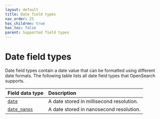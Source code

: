```yaml
---
layout: default
title: Date field types
nav_order: 25
has_children: true
has_toc: false
parent: Supported field types
---
```


# Date field types

Date field types contain a date value that can be formatted using different date formats. The following table lists all date field types that OpenSearch supports. 

Field data type | Description
:--- | :---  
[`date`]({{site.url}}{{site.baseurl}}/opensearch/supported-field-types/date/) | A date stored in millisecond resolution.
[`date_nanos`]({{site.url}}{{site.baseurl}}/field-types/supported-field-types/date-nanos/) | A date stored in nanosecond resolution.
